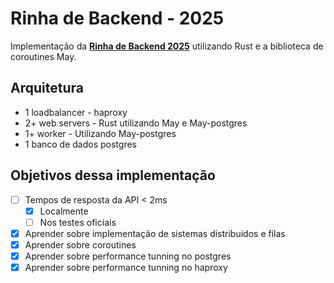 # Rinha de Backend - 2025
Implementação da [**Rinha de Backend 2025**](https://github.com/zanfranceschi/rinha-de-backend-2025) utilizando Rust e a biblioteca de coroutines May.

## Arquitetura
- 1 loadbalancer - haproxy
- 2+ web servers - Rust utilizando May e May-postgres
- 1+ worker - Utilizando May-postgres
- 1 banco de dados postgres

## Objetivos dessa implementação
- [ ] Tempos de resposta da API < 2ms
    - [X] Localmente
    - [ ] Nos testes oficiais
- [X] Aprender sobre implementação de sistemas distribuidos e filas
- [X] Aprender sobre coroutines
- [X] Aprender sobre performance tunning no postgres
- [X] Aprender sobre performance tunning no haproxy